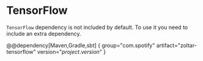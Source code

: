# TensorFlow

`TensorFlow` dependency is not included by default. To use it you need to include an extra dependency.

@@dependency[Maven,Gradle,sbt] {
  group="com.spotify"
  artifact="zoltar-tensorflow"
  version="$project.version$"
}